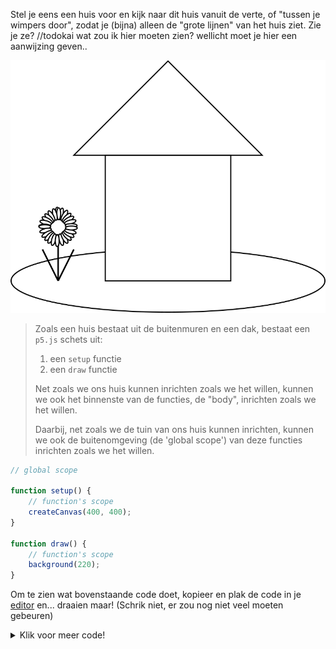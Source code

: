 <!-- 
## De 'grote lijnen'
-->

Stel je eens een huis voor en kijk naar dit huis vanuit de verte, of "tussen je wimpers door", zodat je (bijna) alleen de "grote lijnen" van het huis ziet. Zie je ze? //todokai wat zou ik hier moeten zien? wellicht moet je hier een aanwijzing geven.. 

![huis](images/huis.png)

> Zoals een huis bestaat uit de buitenmuren en een dak, bestaat een `p5.js` schets uit:
> 1. een `setup` functie 
> 2. een `draw` functie
>
> Net zoals we ons huis kunnen inrichten zoals we het willen, kunnen we ook het binnenste van de functies, de "body", inrichten zoals we het willen. 
>
> Daarbij, net zoals we de tuin van ons huis kunnen inrichten, kunnen we ook de buitenomgeving (de 'global scope') van deze functies inrichten zoals we het willen. 

```javascript
// global scope

function setup() {
    // function's scope
    createCanvas(400, 400);
}

function draw() {
    // function's scope
    background(220);
}
```
 
Om te zien wat bovenstaande code doet, kopieer en plak de code in je [editor](https://editor.p5js.org) en... draaien maar!
(Schrik niet, er zou nog niet veel moeten gebeuren)


<details>
    <summary>Klik voor meer code!</summary>

Bovenstaande tekening van een huis kan je ook maken in `p5js`, bijvoorbeeld door onderstaande code te kopieren en plakken in de [editor](https://editor.p5js.org)! (Zie je nog meer gebeuren?)
```javascript
WIP enter code from sketches/huis.js
```

</details>
